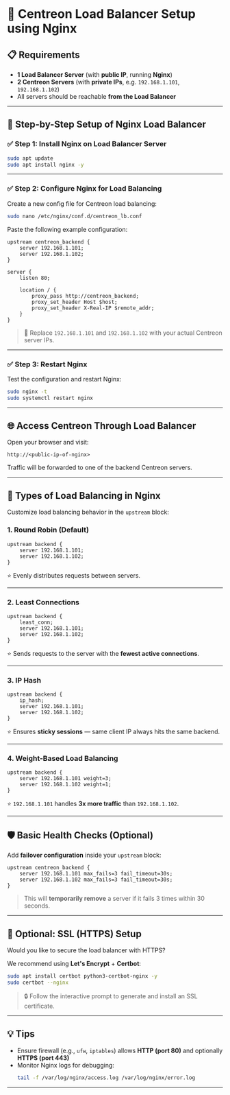 

# 🧰 Centreon Load Balancer Setup using Nginx

## 📋 Requirements

- **1 Load Balancer Server** (with **public IP**, running **Nginx**)
- **2 Centreon Servers** (with **private IPs**, e.g. `192.168.1.101`, `192.168.1.102`)
- All servers should be reachable **from the Load Balancer**

---

## 🔧 Step-by-Step Setup of Nginx Load Balancer

### ✅ Step 1: Install Nginx on Load Balancer Server

```bash
sudo apt update
sudo apt install nginx -y
```

---

### ✅ Step 2: Configure Nginx for Load Balancing

Create a new config file for Centreon load balancing:

```bash
sudo nano /etc/nginx/conf.d/centreon_lb.conf
```

Paste the following example configuration:

```nginx
upstream centreon_backend {
    server 192.168.1.101;
    server 192.168.1.102;
}

server {
    listen 80;

    location / {
        proxy_pass http://centreon_backend;
        proxy_set_header Host $host;
        proxy_set_header X-Real-IP $remote_addr;
    }
}
```

> 🔁 Replace `192.168.1.101` and `192.168.1.102` with your actual Centreon server IPs.

---

### ✅ Step 3: Restart Nginx

Test the configuration and restart Nginx:

```bash
sudo nginx -t
sudo systemctl restart nginx
```

---

## 🌐 Access Centreon Through Load Balancer

Open your browser and visit:

```
http://<public-ip-of-nginx>
```

Traffic will be forwarded to one of the backend Centreon servers.

---

## 🔁 Types of Load Balancing in Nginx

Customize load balancing behavior in the `upstream` block:

### 1. **Round Robin** (Default)

```nginx
upstream backend {
    server 192.168.1.101;
    server 192.168.1.102;
}
```

⭐ Evenly distributes requests between servers.

---

### 2. **Least Connections**

```nginx
upstream backend {
    least_conn;
    server 192.168.1.101;
    server 192.168.1.102;
}
```

⭐ Sends requests to the server with the **fewest active connections**.

---

### 3. **IP Hash**

```nginx
upstream backend {
    ip_hash;
    server 192.168.1.101;
    server 192.168.1.102;
}
```

⭐ Ensures **sticky sessions** — same client IP always hits the same backend.

---

### 4. **Weight-Based Load Balancing**

```nginx
upstream backend {
    server 192.168.1.101 weight=3;
    server 192.168.1.102 weight=1;
}
```

⭐ `192.168.1.101` handles **3x more traffic** than `192.168.1.102`.

---

## 🛡️ Basic Health Checks (Optional)

Add **failover configuration** inside your `upstream` block:

```nginx
upstream centreon_backend {
    server 192.168.1.101 max_fails=3 fail_timeout=30s;
    server 192.168.1.102 max_fails=3 fail_timeout=30s;
}
```

> This will **temporarily remove** a server if it fails 3 times within 30 seconds.

---

## 🔐 Optional: SSL (HTTPS) Setup

Would you like to secure the load balancer with HTTPS?

We recommend using **Let's Encrypt** + **Certbot**:

```bash
sudo apt install certbot python3-certbot-nginx -y
sudo certbot --nginx
```

> 🔒 Follow the interactive prompt to generate and install an SSL certificate.

---

## 💡 Tips

- Ensure firewall (e.g., `ufw`, `iptables`) allows **HTTP (port 80)** and optionally **HTTPS (port 443)**
- Monitor Nginx logs for debugging:
  ```bash
  tail -f /var/log/nginx/access.log /var/log/nginx/error.log
  ```

---


